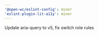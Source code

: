 ```yaml
---
'@open-wc/eslint-config': minor
'eslint-plugin-lit-a11y': minor
---
```


Update aria-query to v5, fix switch role rules
